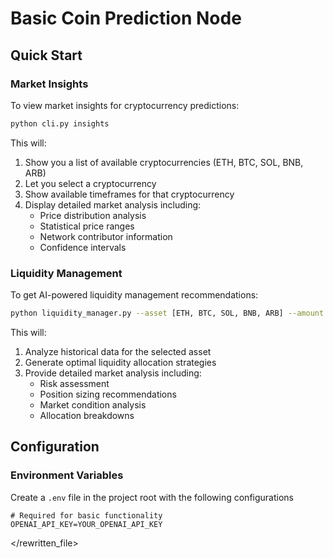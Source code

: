 # Basic Coin Prediction Node

## Quick Start

### Market Insights
To view market insights for cryptocurrency predictions:

```bash
python cli.py insights
```

This will:
1. Show you a list of available cryptocurrencies (ETH, BTC, SOL, BNB, ARB)
2. Let you select a cryptocurrency
3. Show available timeframes for that cryptocurrency
4. Display detailed market analysis including:
   - Price distribution analysis
   - Statistical price ranges
   - Network contributor information
   - Confidence intervals

### Liquidity Management
To get AI-powered liquidity management recommendations:

```bash
python liquidity_manager.py --asset [ETH, BTC, SOL, BNB, ARB] --amount [amount in chosen currency]
```

This will:
1. Analyze historical data for the selected asset
2. Generate optimal liquidity allocation strategies
3. Provide detailed market analysis including:
   - Risk assessment
   - Position sizing recommendations
   - Market condition analysis
   - Allocation breakdowns

## Configuration

### Environment Variables
Create a `.env` file in the project root with the following configurations

```plaintext
# Required for basic functionality
OPENAI_API_KEY=YOUR_OPENAI_API_KEY
```

</rewritten_file>
